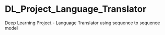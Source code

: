 # DL_Project_Language_Translator
Deep Learning Project - Language Translator using sequence to sequence model
